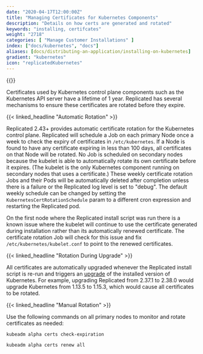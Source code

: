 ```yaml
---
date: "2020-04-17T12:00:00Z"
title: "Managing Certificates for Kubernetes Components"
description: "Details on how certs are generated and rotated"
keywords: "installing, certifcates"
weight: "2718"
categories: [ "Manage Customer Installations" ]
index: ["docs/kubernetes", "docs"]
aliases: [docs/distributing-an-application/installing-on-kubernetes]
gradient: "kubernetes"
icon: "replicatedKubernetes"
---
```


{{<legacynotice>}}

Certificates used by Kubernetes control plane components such as the Kubernetes API server have a lifetime of 1 year.
Replicated has several mechanisms to ensure these certificates are rotated before they expire.

{{< linked_headline "Automatic Rotation" >}}

Replicated 2.43+ provides automatic certificate rotation for the Kubernetes control plane.
Replicated will schedule a Job on each primary Node once a week to check the expiry of certificates in `/etc/kubernetes`.
If a Node is found to have any certificate expiring in less than 100 days, all certificates on that Node will be rotated.
No Job is scheduled on secondary nodes because the kubelet is able to automatically rotate its own certificate before it expires.
(The kubelet is the only Kubernetes component running on secondary nodes that uses a certificate.)
These weekly certificate rotation Jobs and their Pods will be automatically deleted after completion unless there is a failure or the Replicated log level is set to "debug".
The default weekly schedule can be changed by setting the `KubernetesCertRotationSchedule` param to a different cron expression and restarting the Replicated pod.

On the first node where the Replicated install script was run there is a known issue where the kubelet will continue to use the certificate generated during installation rather than its automatically renewed certificate.
The certificate rotation Job will check for this issue and fix `/etc/kubernetes/kubelet.conf` to point to the renewed certificates.

{{< linked_headline "Rotation During Upgrade" >}}

All certificates are automatically upgraded whenever the Replicated install script is re-run and triggers an [upgrade](/docs/kubernetes/customer-installations/installing/#compatible-kubernetes-versions) of the installed version of Kubernetes.
For example, upgrading Replicated from 2.37.1 to 2.38.0 would upgrade Kubernetes from 1.13.5 to 1.15.3, which would cause all certificates to be rotated.


{{< linked_headline "Manual Rotation" >}}

Use the following commands on all primary nodes to monitor and rotate certificates as needed:

```bash
kubeadm alpha certs check-expiration
```
```bash
kubeadm alpha certs renew all
```
